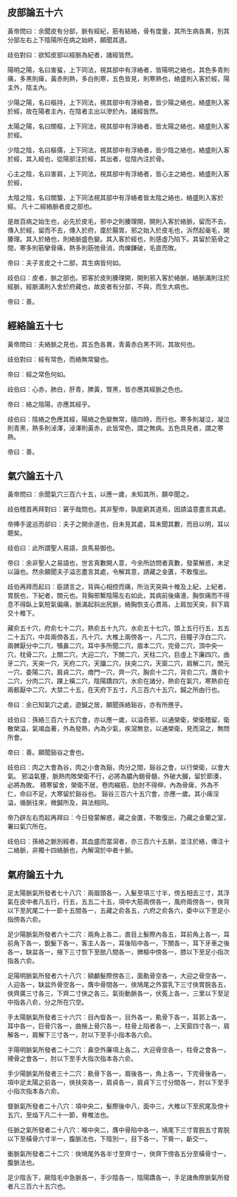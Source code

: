 ## 皮部論五十六

黃帝問曰︰余聞皮有分部，脈有經紀，筋有結絡，骨有度量，其所生病各異，別其分部左右上下陰陽所在病之始終，願聞其道。

歧伯對曰︰欲知皮部以經脈為紀者，諸經皆然。

陽明之陽，名曰害蜚，上下同法，視其部中有浮絡者，皆陽明之絡也，其色多青則痛，多黑則痺，黃赤則熱，多白則寒，五色皆見，則寒熱也，絡盛則入客於經，陽主外，陰主內。

少陽之陽，名曰樞持，上下同法，視其部中有浮絡者，皆少陽之絡也，絡盛則入客於經，故在陽者主內，在陰者主出以滲於內，諸經皆然。

太陽之陽，名曰關樞，上下同法，視其部中有浮絡者，皆太陽之絡也，絡盛則入客於經。

少陰之陰，名曰樞儒，上下同法，視其部中有浮絡者，皆少陰之絡也，絡盛則入客於經，其入經也，從陽部注於經，其出者，從陰內注於骨。

心主之陰，名曰害肩，上下同法，視其部中有浮絡者，皆心主之絡也，絡盛則入客於經，

太陰之陰，名曰關蟄，上下同法視其部中有浮絡者皆太陰之絡也，絡盛則入客於經。 凡十二經絡脈者皮之部也。

是故百病之始生也，必先於皮毛，邪中之則腠理開，開則入客於絡脈，留而不去，傳入於經，留而不去，傳入於府，廩於腸胃。邪之始入於皮毛也，泝然起毫毛，開腠理。其入於絡也，則絡脈盛色變。其入客於經也，則感虛乃陷下。其留於筋骨之間，寒多則筋攣骨痛，熱多則筋弛骨消，肉爍鎌破，毛直而敗。

帝曰︰夫子言皮之十二部，其生病皆何如。

歧伯曰︰皮者，脈之部也。邪客於皮則腠理開，開則邪入客於絡脈，絡脈滿則注於經脈，經脈滿則入舍於府藏也，故皮者有分部，不與，而生大病也。

帝曰：善。


## 經絡論五十七

黃帝問曰︰夫絡脈之見也，其五色各異，青黃赤白黑不同，其故何也。

歧伯對曰︰經有常色，而絡無常變也。

帝曰︰經之常色何如。

歧伯曰︰心赤，肺白，肝青，脾黃，腎黑，皆亦應其經脈之色也。

帝曰︰絡之陰陽，亦應其經乎。

歧伯曰︰陰絡之色應其經，陽絡之色變無常，隨四時，而行也。寒多則凝泣，凝泣則青黑，熱多則淖澤，淖澤則黃赤，此皆常色，謂之無病。五色具見者，謂之寒熱。

帝曰︰善。


## 氣穴論五十八

黃帝問曰︰余聞氣穴三百六十五，以應一歲，未知其所，願卒聞之。

歧伯稽首再拜對曰︰窘乎哉問也。其非聖帝，孰能窮其道焉，因請溢意盡言其處。

帝捧手逡巡而卻曰︰夫子之開余道也，目未見其處，耳未聞其數，而目以明，耳以聰矣。

歧伯曰︰此所謂聖人易語，良馬易御也。

帝曰︰余非聖人之易語也，世言真數開人意，今余所訪問者真數，發蒙解惑，未足以論也。然余願聞夫子溢志盡言其處，令解其意，請藏之金匱，不敢復出。

歧伯再拜而起曰︰臣請言之，背與心相控而痛，所治天突與十椎及上紀，上紀者，胃脘也，下紀者，關元也。背胸邪繫陰陽左右如此，其病前後痛濇，胸恢痛而不得息不得臥上氣短氣偏痛，脈滿起斜出尻脈，絡胸恢支心貫鬲，上肩加天突，斜下肩交十椎下。

藏俞五十穴，府俞七十二穴，熱俞五十九穴，水俞五十七穴，頭上五行行五，五五二十五穴，中具兩傍各五，凡十穴，大椎上兩傍各一，凡二穴，目瞳子浮白二穴，兩髀厭分中二穴，犢鼻二穴，耳中多所聞二穴，眉本二穴，完骨二穴，頂中央一穴，枕骨二穴，上關二穴，大迎二穴，下關二穴，天柱二穴，巨虛上下廉四穴，曲牙二穴，天突一穴，天府二穴，天牖二穴，扶突二穴，天窗二穴，肩解二穴，關元一穴，委陽二穴，肩貞二穴，瘖門一穴，齊一穴，胸俞十二穴，背俞二穴，膺俞十二穴，分肉二穴，踝上橫二穴，陰陽蹻四穴，水俞在諸分，熱俞在氣穴，寒熱俞在兩骸厭中二穴，大禁二十五，在天府下五寸，凡三百六十五穴，鍼之所由行也。

帝曰︰余已知氣穴之處，遊鍼之居，願聞孫絡谿谷，亦有所應乎。

歧伯曰︰孫絡三百六十五穴會，亦以應一歲，以溢奇邪，以通榮衛，榮衛稽留，衛散榮溢，氣竭血著，外為發熱，內為少氣，疾瀉無怠，以通榮衛，見而瀉之，無問所會。

帝曰︰善。願聞谿谷之會也。

歧伯曰︰肉之大會為谷，肉之小會為谿，肉分之間，谿谷之會，以行榮衛，以會大氣。 邪溢氣壅，脈熱肉敗榮衛不行，必將為膿內銷骨髓，外破大膕，留於節湊，必將為敗。 積寒留舍，榮衛不居，卷肉縮筋，肋肘不得伸，內為骨痺，外為不仁，命曰不足，大寒留於谿谷也。 谿谷三百六十五穴會，亦應一歲。其小痺淫溢，循脈往來，微鍼所及，與法相同。

帝乃辟左右而起再拜曰︰今日發蒙解惑，藏之金匱，不敢復出，乃藏之金蘭之室，署曰氣穴所在。

歧伯曰︰孫絡之脈別經者，其血盛而當瀉者，亦三百六十五脈，並注於絡，傳注十二絡脈，非獨十四絡脈也，內解瀉於中者十脈。


## 氣府論五十九

足太陽脈氣所發者七十八穴︰兩眉頭各一，入髮至項三寸半，傍五相去三寸，其浮氣在皮中者凡五行，行五，五五二十五，項中大筋兩傍各一，風府兩傍各一，俠背以下至尻尾二十一節十五間各一，五藏之俞各五，六府之俞各六，委中以下至足小指傍各六俞。

足少陽脈氣所發者六十二穴︰兩角上各二，直目上髮際內各五，耳前角上各一，耳前角下各一，銳髮下各一，客主人各一，耳後陷中各一，下關各一，耳下牙車之後各一，缺盆各一，掖下三寸恢下至胠八間各一，髀樞中傍各一，膝以下至足小指次指各六俞。

足陽明脈氣所發者六十八穴︰額顱髮際傍各三，面鼽骨空各一，大迎之骨空各一，人迎各一，缺盆外骨空各一，膺中骨間各一，俠鳩尾之外當乳下三寸俠胃脘各五，俠齊廣三寸各三，下齊二寸俠之各三。氣街動脈各一，伏菟上各一，三里以下至足中指各八俞，分之所在穴空。

手太陽脈氣所發者三十六穴︰目內眥各一，目外各一，鼽骨下各一，耳郭上各一，耳中各一，巨骨穴各一，曲掖上骨穴各一，柱骨上陷者各一，上天窗四寸各一，肩解各一，肩解下三寸各一，肘以下至手小指本各六俞。

手陽明脈氣所發者二十二穴︰鼻空外廉項上各二，大迎骨空各一，柱骨之會各一，襖骨之會各一，肘以下至手大指次指本各六俞。

手少陽脈氣所發者三十二穴︰鼽骨下各一，眉後各一，角上各一，下完骨後各一，項中足太陽之前各一，俠扶突各一，肩貞各一，肩貞下三寸分間各一，肘以下至手小指次指本各六俞。

督脈氣所發者二十八穴︰項中央二，髮際後中八，面中三，大椎以下至尻尾及傍十五穴，至焔下凡二十一節，脊椎法也。

任脈之氣所發者二十八穴：喉中央二，膺中骨陷中各一，鳩尾下三寸胃脘五寸胃脘以下至橫骨六寸半一，腹脈法也，下陰別一，目下各一，下脣一，齗交一。

衝脈氣所發者二十二穴︰俠鳩尾外各半寸至齊寸一，俠齊下傍各五分至橫骨寸一，腹脈法也。

足少陰舌下，厥陰毛中急脈各一，手少陰各一，陰陽蹻各一，手足諸魚際脈氣所發者凡三百六十五穴也。

